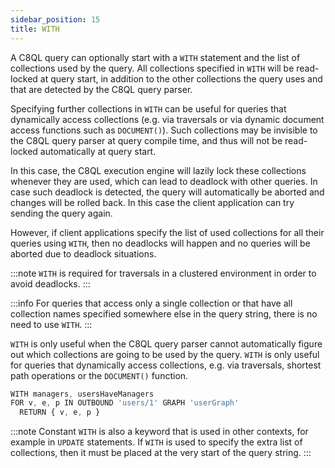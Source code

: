 ```yaml
---
sidebar_position: 15
title: WITH
---
```


A C8QL query can optionally start with a `WITH` statement and the list of collections used by the query. All collections specified in `WITH` will be read-locked at query start, in addition to the other collections the query uses and that are detected by the C8QL query parser.

Specifying further collections in `WITH` can be useful for queries that dynamically access collections (e.g. via traversals or via dynamic document access functions such as `DOCUMENT()`). Such collections may be invisible to the C8QL query parser at query compile time, and thus will not be read-locked automatically at query start. 

In this case, the C8QL execution engine will lazily lock these collections whenever they are used, which can lead to deadlock with other queries. In case such deadlock is detected, the query will automatically be aborted and changes will be rolled back. In this case the client application can try sending the query again.

However, if client applications specify the list of used collections for all their queries using `WITH`, then no deadlocks will happen and no queries will be aborted due to deadlock situations.

:::note
`WITH` is required for traversals in a clustered environment in order to avoid deadlocks.
:::

:::info
For queries that access only a single collection or that have all collection names specified somewhere else in the query string, there is no need to use `WITH`.
:::

`WITH` is only useful when the C8QL query parser cannot automatically figure out which collections are going to be used by the query. `WITH` is only useful for queries that dynamically access collections, e.g. via traversals, shortest path operations or the `DOCUMENT()` function.

```js
WITH managers, usersHaveManagers
FOR v, e, p IN OUTBOUND 'users/1' GRAPH 'userGraph'
  RETURN { v, e, p }
```

:::note
Constant `WITH` is also a keyword that is used in other contexts, for example in `UPDATE` statements. If `WITH` is used to specify the extra list of collections, then it must be placed at the very start of the query string.
:::